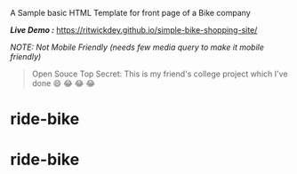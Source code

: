 A Sample basic HTML Template for front page of a Bike company

***Live Demo :***  https://ritwickdey.github.io/simple-bike-shopping-site/

*NOTE: Not Mobile Friendly (needs few media query to make it mobile friendly)*

> Open Souce Top Secret: This is my friend's college project which I've done :smile: :joy: :joy: :joy:
# ride-bike
# ride-bike
